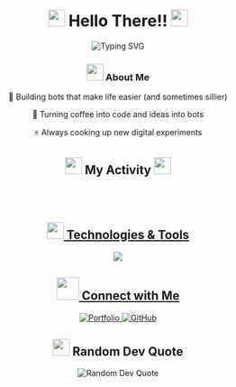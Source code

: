 <h1 align="center">
    <img src="https://cdn.discordapp.com/emojis/814371796731953192.gif?size=96&quality=lossless" width="30px"/>
    Hello There!!
    <img src="https://cdn.discordapp.com/emojis/814371796731953192.gif?size=96&quality=lossless" width="30px"/>
</h1>

<div align="center">
    <img src="https://readme-typing-svg.herokuapp.com?font=Fira+Code&pause=1000&color=54A6FF&center=true&vCenter=true&width=435&lines=Bot+Developer;Game+Developer;Creative+Coder" alt="Typing SVG" />
</div>

<div align="center">
    <h3>
        <img src="https://cdn.discordapp.com/emojis/1183633671849250908.webp?size=96&quality=lossless" width="30px"/>
        About Me
    </h3>
    <p>🚀 Building bots that make life easier (and sometimes sillier)</p>
    <p>🤖 Turning coffee into code and ideas into bots</p>
    <p>⚡ Always cooking up new digital experiments</p>
</div>

<div align="center">
    <h2>
        <img src="https://cdn.discordapp.com/emojis/1103761921041248286.gif?size=96&quality=lossless" width="30px"/>
        My Activity
        <img src="https://cdn.discordapp.com/emojis/1103761921041248286.gif?size=96&quality=lossless" width="30px"/>
    </h2>
<a href="https://github.com/ahmeds-khalid">
<p><img src="https://github-readme-stats.vercel.app/api?username=ahmeds-khalid&theme=blue_navy&hide_border=false&include_all_commits=false&count_private=false" alt=""><br><br>
<img src="https://github-readme-streak-stats.herokuapp.com/?user=ahmeds-khalid&theme=blue_navy&hide_border=false" alt=""><br><br>
<img src="https://github-readme-stats.vercel.app/api/top-langs/?username=ahmeds-khalid&theme=blue_navy&hide_border=false&include_all_commits=false&count_private=false&layout=compact" alt=""></p>
</div>

<div align="center">
    <h2>
        <img src="https://cdn.discordapp.com/emojis/881836000979079188.webp?size=44&quality=lossless" width="30px"/>
        Technologies & Tools
    </h2>
<p>
<img src="https://skillicons.dev/icons?i=py,godot,html,css,js,flutter,dart,discord,bots,ps,pr,vscode&perline=6"/>
</p>
</div>

<div align="center">
    <h2>    
        <img src="https://cdn.discordapp.com/emojis/1173369239994896535.webp?size=96&quality=lossless" width="40px"/>  Connect with Me
    </h2>
<a href="https://ahmeds-khalid.github.io/portfolio/" target="_blank">
<img src="https://img.shields.io/badge/Portfolio-%23000000.svg?style=for-the-badge&logo=firefox&logoColor=#FF7139" alt="Portfolio"/>
</a>
<a href="https://github.com/ahmeds-khalid" target="_blank">
<img src="https://img.shields.io/badge/github-%23121011.svg?style=for-the-badge&logo=github&logoColor=white" alt="GitHub"/>
</a>
</div>

<div align="center">
    <h2><img src="https://cdn.discordapp.com/emojis/642200350316691468.webp?size=96&quality=lossless" width="30px"/>  Random Dev Quote</h2>
<img src="https://quotes-github-readme.vercel.app/api?type=horizontal&theme=tokyonight" alt="Random Dev Quote"/>
</div>
